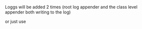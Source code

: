 Loggs will be added 2 times (root log appender and the class level appender both writing to the log)
<logger name="com.example.demo" additivity="false" level="DEBUG">
  <appender-ref ref="CONSOLE" />
</logger>

or just use
<logger name="com.example.demo" level="debug"/>